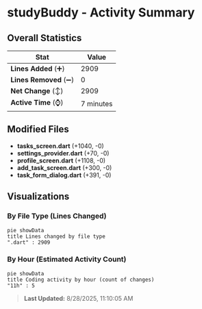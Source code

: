 # studyBuddy - Activity Summary 

## Overall Statistics

| Stat                   | Value                                                             |
| ---------------------- | ----------------------------------------------------------------- |
| **Lines Added** (➕)   | 2909                                          |
| **Lines Removed** (➖) | 0                                        |
| **Net Change** (↕)    | 2909                |
| **Active Time** (⌚)   | 7 minutes |


## Modified Files
- **tasks_screen.dart** (+1040, -0)
- **settings_provider.dart** (+70, -0)
- **profile_screen.dart** (+1108, -0)
- **add_task_screen.dart** (+300, -0)
- **task_form_dialog.dart** (+391, -0)

## Visualizations

### By File Type (Lines Changed)

```mermaid
pie showData
title Lines changed by file type
".dart" : 2909
```

### By Hour (Estimated Activity Count)

```mermaid
pie showData
title Coding activity by hour (count of changes)
"11h" : 5
```


> **Last Updated:** 8/28/2025, 11:10:05 AM